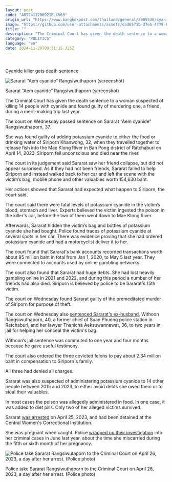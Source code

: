 ```yaml
---
layout: post
code: "ART2411200921BLCV65"
origin_url: "https://www.bangkokpost.com/thailand/general/2905536/cyanide-killer-gets-death-sentence"
image: "https://github.com/user-attachments/assets/dad6571b-d7eb-4779-ba8c-a2e7b02e3f13"
title: ""
description: "The Criminal Court has given the death sentence to a woman suspected of killing 14 people with cyanide and found guilty of murdering one, a friend, during a merit-making trip last year."
category: "POLITICS"
language: "en"
date: 2024-11-20T09:31:15.325Z
---
```


# 

Cyanide killer gets death sentence

![Sararat “Aem cyanide” Rangsiwuthaporn (screenshot)](https://github.com/user-attachments/assets/899dbb96-aebd-4aa9-a4b9-3b32c2cb6d57)

Sararat “Aem cyanide” Rangsiwuthaporn (screenshot)

The Criminal Court has given the death sentence to a woman suspected of killing 14 people with cyanide and found guilty of murdering one, a friend, during a merit-making trip last year. 

The court on Wednesday passed sentence on Sararat “Aem cyanide” Rangsiwuthaporn, 37.

She was found guilty of adding potassium cyanide to either the food or drinking water of Siriporn Khanwong, 32, when they travelled together to release fish into the Mae Klong River in Ban Pong district of Ratchaburi on April 14, 2023. Siriporn fell unconscious and died near the river.

The court in its judgement said Sararat saw her friend collapse, but did not appear surprised. As if they had not been friends, Sararat failed to help Siriporn and instead walked back to her car and left the scene with the victim’s bag, mobile phone and other valuables worth 154,630 baht.

Her actions showed that Sararat had expected what happen to Siriporn, the court said.

The court said there were fatal levels of potassium cyanide in the victim’s blood, stomach and liver. Experts believed the victim ingested the poison in the killer's car, before the two of them went down to Mae Klong River.

Afterwards, Sararat hidden the victim’s bag and bottles of potassium cyanide she had bought. Police found traces of potassium cyanide at several spots in her car. There was evidence proving that she had ordered potassium cyanide and had a motorcyclist deliver it to her.

The court found that Sararat's bank accounts recorded transactions worth about 95 million baht in total from Jan 1, 2020, to May 5 last year. They  were connected to accounts used by online gambling networks.

The court also found that Sararat had huge debts. She had lost heavily  gambling online in 2021 and 2022, and during this period a number of her friends had also died. Siriporn is believed by police to be Sararat's 15th victim. 

The court on Wednesday found Sararat guilty of the premeditated murder of Siriporn for purpose of theft.

The court on Wednesday also [sentenced Sararat's ex-husband](https://www.bangkokpost.com/thailand/general/2562661), Withoon Rangsiwuthaporn, 40, a former chief of Suan Phueng police station in Ratchaburi, and her lawyer Thanicha Aeksuwannawat, 36, to two years in jail for helping her conceal the victim's bag.

Withoon’s jail sentence was commuted to one year and four months because he gave useful testimony.

The court also ordered the three covicted felons to pay about 2.34 million baht in compensation to Siriporn's family. 

All three had denied all charges.

Sararat was also suspected of administering potassium cyanide to 14 other people between 2015 and 2023, to either avoid debts she owed them or to steal their valuables.

In most cases the poison was allegedly administered in food. In one case, it was added to diet pills. Only two of her alleged victims survived.

Sararat [was arrested](https://www.bangkokpost.com/thailand/general/2556939) on April 25, 2023, and had been detained at the Central Women's Correctional Institution. 

She was pregnant when caught. Police [wrapped up their investigation](https://www.bangkokpost.com/thailand/general/2602801) into her criminal cases in June last year, about the time she miscarried during the fifth or sixth month of her pregnancy.

![Police take Sararat Rangsiwutaporn to the Criminal Court on April 26, 2023, a day after her arrest. (Police photo)](https://github.com/user-attachments/assets/18a5b6c0-09ed-40af-916e-2e108042daeb)

Police take Sararat Rangsiwuthaporn to the Criminal Court on April 26, 2023, a day after her arrest. (Police photo)